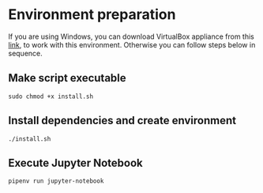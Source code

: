 # Environment preparation

If you are using Windows, you can download VirtualBox appliance from this [link](https://drive.google.com/open?id=1ZBfhltJ5py1Z6lMh9q1v-JLQjCwM003o), to work with this environment. Otherwise you can follow steps below in sequence.

## Make script executable

    sudo chmod +x install.sh

## Install dependencies and create environment

    ./install.sh

## Execute Jupyter Notebook

    pipenv run jupyter-notebook

